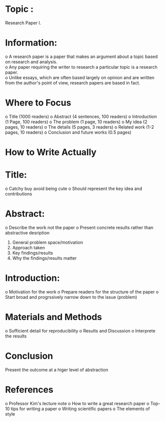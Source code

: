 # Topic :
Research Paper I.
# Information:  
o A research paper is a paper that makes an argument about a topic based on research and analysis.   
o Any paper requiring the writer to research a particular topic is a research paper.   
o Unlike essays, which are often based largely on opinion and are written from the author's point of view, research papers are based in fact.  
# Where to Focus
o Title (1000 readers)
o Abstract (4 sentences, 100 readers)
o Introduction (1 Page, 100 readers)
o The problem (1 page, 10 readers)
o My idea (2 pages, 10 readers)
o The details (5 pages, 3 readers)
o Related work (1-2 pages, 10 readers)
o Conclusion and future works (0.5 pages)
# How to Write Actually
# Title:
o Catchy buy avoid being cute
o Should represent the key idea and contributions
# Abstract:
o Describe the work not the paper
o Present concrete results rather than abstractive desription
1. General problem space/motivation
2. Approach taken
3. Key findings/results
4. Why the findings/results matter
# Introduction:
o Motivation for the work
o Prepare readers for the structure of the paper
o Start broad and progrssively narrow down to the issue (problem)
# Materials and Methods
o Sufficient detail for reproducibility
o Results and Discussion
o Interprete the results
# Conclusion
Present the outcome at a higer level of abstraction
# References
o Professor Kim's lecture note
o How to write a great research paper
o Top-10 tips for writing a paper
o Writing scientific papers
o The elements of style
